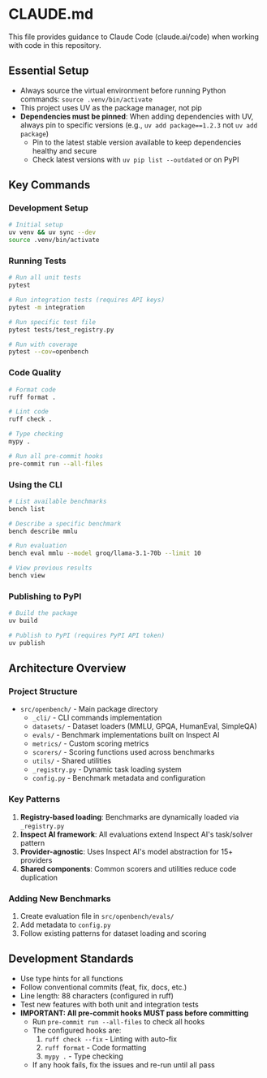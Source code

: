 # CLAUDE.md

This file provides guidance to Claude Code (claude.ai/code) when working with code in this repository.

## Essential Setup
- Always source the virtual environment before running Python commands: `source .venv/bin/activate`
- This project uses UV as the package manager, not pip
- **Dependencies must be pinned**: When adding dependencies with UV, always pin to specific versions (e.g., `uv add package==1.2.3` not `uv add package`)
  - Pin to the latest stable version available to keep dependencies healthy and secure
  - Check latest versions with `uv pip list --outdated` or on PyPI

## Key Commands

### Development Setup
```bash
# Initial setup
uv venv && uv sync --dev
source .venv/bin/activate
```

### Running Tests
```bash
# Run all unit tests
pytest

# Run integration tests (requires API keys)
pytest -m integration

# Run specific test file
pytest tests/test_registry.py

# Run with coverage
pytest --cov=openbench
```

### Code Quality
```bash
# Format code
ruff format .

# Lint code
ruff check .

# Type checking
mypy .

# Run all pre-commit hooks
pre-commit run --all-files
```

### Using the CLI
```bash
# List available benchmarks
bench list

# Describe a specific benchmark
bench describe mmlu

# Run evaluation
bench eval mmlu --model groq/llama-3.1-70b --limit 10

# View previous results
bench view
```

### Publishing to PyPI
```bash
# Build the package
uv build

# Publish to PyPI (requires PyPI API token)
uv publish
```

## Architecture Overview

### Project Structure
- `src/openbench/` - Main package directory
  - `_cli/` - CLI commands implementation
  - `datasets/` - Dataset loaders (MMLU, GPQA, HumanEval, SimpleQA)
  - `evals/` - Benchmark implementations built on Inspect AI
  - `metrics/` - Custom scoring metrics
  - `scorers/` - Scoring functions used across benchmarks
  - `utils/` - Shared utilities
  - `_registry.py` - Dynamic task loading system
  - `config.py` - Benchmark metadata and configuration

### Key Patterns
1. **Registry-based loading**: Benchmarks are dynamically loaded via `_registry.py`
2. **Inspect AI framework**: All evaluations extend Inspect AI's task/solver pattern
3. **Provider-agnostic**: Uses Inspect AI's model abstraction for 15+ providers
4. **Shared components**: Common scorers and utilities reduce code duplication

### Adding New Benchmarks
1. Create evaluation file in `src/openbench/evals/`
2. Add metadata to `config.py`
3. Follow existing patterns for dataset loading and scoring

## Development Standards
- Use type hints for all functions
- Follow conventional commits (feat, fix, docs, etc.)
- Line length: 88 characters (configured in ruff)
- Test new features with both unit and integration tests
- **IMPORTANT: All pre-commit hooks MUST pass before committing**
  - Run `pre-commit run --all-files` to check all hooks
  - The configured hooks are:
    1. `ruff check --fix` - Linting with auto-fix
    2. `ruff format` - Code formatting
    3. `mypy .` - Type checking
  - If any hook fails, fix the issues and re-run until all pass